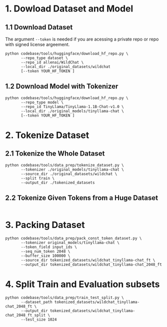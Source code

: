 # 1. Dowload Dataset and Model
## 1.1 Download Dataset
The argument `--token` is needed if you are acessing a private repo or repo with signed license argeement.
```
python codebase/tools/huggingface/download_hf_repo.py \
       --repo_type dataset \
       --repo_id allenai/WildChat \
       --local_dir ./original_datasets/wildchat
       [--token YOUR_HF_TOKEN ]
```
## 1.2 Download Model with Tokenizer
```
python codebase/tools/huggingface/download_hf_repo.py \
       --repo_type model \
       --repo_id TinyLlama/TinyLlama-1.1B-Chat-v1.0 \
       --local_dir ./original_models/tinyllama-chat \
       [--token YOUR_HF_TOKEN ]
```

# 2. Tokenize Dataset
## 2.1 Tokenize the Whole Dataset
```
python codebase/tools/data_prep/tokenize_dataset.py \
       --tokenizer ./original_models/tinyllama-chat \
       --source_dir ./original_datasets/wildchat \
       --split train \
       --output_dir ./tokenized_datasets 
```
## 2.2 Tokenize Given Tokens from a Huge Dataset
```

```

# 3. Packing Dataset
```
python codebase/tools/data_prep/pack_const_token_dataset.py \
       --tokenizer original_models/tinyllama-chat \
       --token_field input_ids \
       --seq_num_token 2048 \
       --buffer_size 100000 \
       --source_dir tokenized_datasets/wildchat_tinyllama-chat_ft \
       --output_dir tokenized_datasets/wildchat_tinyllama-chat_2048_ft
```

# 4. Split Train and Evaluation subsets
```
python codebase/tools/data_prep/train_test_split.py \
       --dataset_path tokenized_datasets/wildchat_tinyllama-chat_2048_ft \
       --output_dir tokenized_datasets/wildchat_tinyllama-chat_2048_ft_split \
       --test_size 1024 
```
